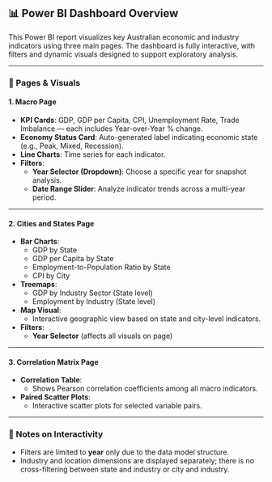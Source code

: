 
## 📊 Power BI Dashboard Overview

This Power BI report visualizes key Australian economic and industry indicators using three main pages. The dashboard is fully interactive, with filters and dynamic visuals designed to support exploratory analysis.

---

### 📁 Pages & Visuals

#### 1. **Macro Page**
- **KPI Cards**: GDP, GDP per Capita, CPI, Unemployment Rate, Trade Imbalance — each includes Year-over-Year % change.
- **Economy Status Card**: Auto-generated label indicating economic state (e.g., Peak, Mixed, Recession).
- **Line Charts**: Time series for each indicator.
- **Filters**:
  - **Year Selector (Dropdown)**: Choose a specific year for snapshot analysis.
  - **Date Range Slider**: Analyze indicator trends across a multi-year period.

---

#### 2. **Cities and States Page**
- **Bar Charts**:
  - GDP by State
  - GDP per Capita by State
  - Employment-to-Population Ratio by State
  - CPI by City
- **Treemaps**:
  - GDP by Industry Sector (State level)
  - Employment by Industry (State level)
- **Map Visual**:
  - Interactive geographic view based on state and city-level indicators.
- **Filters**:
  - **Year Selector** (affects all visuals on page)

---

#### 3. **Correlation Matrix Page**
- **Correlation Table**:
  - Shows Pearson correlation coefficients among all macro indicators.
- **Paired Scatter Plots**:
  - Interactive scatter plots for selected variable pairs.

---

### 🧭 Notes on Interactivity
- Filters are limited to **year** only due to the data model structure.
- Industry and location dimensions are displayed separately; there is no cross-filtering between state and industry or city and industry.
